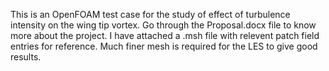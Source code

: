 This is an OpenFOAM test case for the study of effect of turbulence intensity on the wing tip vortex.
Go through the Proposal.docx file to know more about the project.
I have attached a .msh file with relevent patch field entries for reference. Much finer mesh is required for the LES to give good results.

